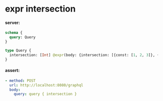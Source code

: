 # expr intersection

#### server:

```graphql
schema {
  query: Query
}

type Query {
  intersection: [Int] @expr(body: {intersection: [{const: [1, 2, 3]}, {const: [3, 4, 5]}]})
}
```

#### assert:

```yml
- method: POST
  url: http://localhost:8080/graphql
  body:
    query: query { intersection }
```
